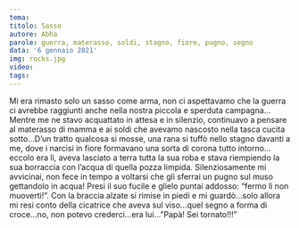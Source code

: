 ```yaml
---
tema:
titolo: Sasso
autore: Abha
parole: guerra, materasso, soldi, stagno, fiore, pugno, segno
data: '6 gennaio 2021'
img: rocks.jpg
video: 
tags: 
---
```

Mi era rimasto solo un sasso come arma, non ci aspettavamo che la guerra ci avrebbe raggiunti anche nella nostra piccola e sperduta campagna... Mentre me ne stavo acquattato in attesa e in silenzio, continuavo a pensare al materasso di mamma e ai soldi che avevamo nascosto nella tasca cucita sotto…D’un tratto qualcosa si mosse, una rana si tuffò nello stagno davanti a me, dove i narcisi in fiore formavano una sorta di corona tutto intorno…eccolo era lì, aveva lasciato a terra tutta la sua roba e stava riempiendo la sua borraccia con l’acqua di quella pozza limpida. Silenziosamente mi avvicinai, non fece in tempo a voltarsi che gli sferrai un pugno sul muso gettandolo in acqua! Presi il suo fucile e glielo puntai addosso: “fermo lì non muoverti!”. Con la braccia alzate si rimise in piedi e mi guardò…solo allora mi resi conto della cicatrice che aveva sul viso…quel segno a forma di croce…no, non potevo crederci…era lui…”Papà! Sei tornato!!!”
